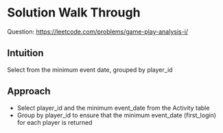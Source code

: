 # Solution Walk Through
Question: https://leetcode.com/problems/game-play-analysis-i/

## Intuition
Select from the minimum event date, grouped by player_id

## Approach
- Select player_id and the minimum event_date from the Activity table
- Group by player_id to ensure that the minimum event_date (first_login) for each player is returned